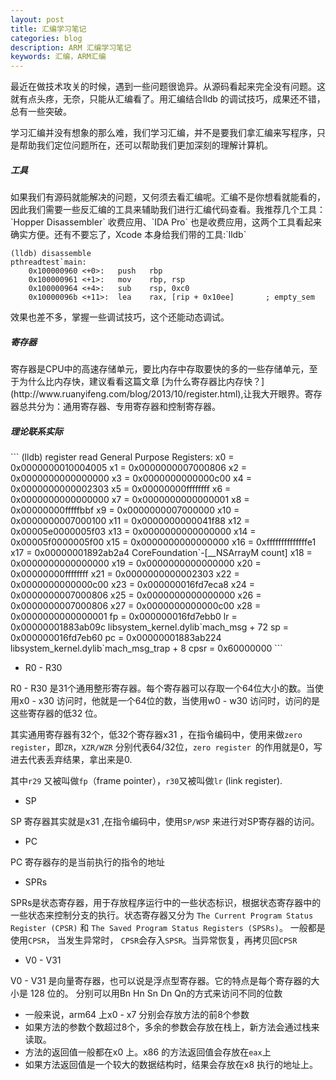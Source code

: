 ```yaml
---
layout: post
title: 汇编学习笔记
categories: blog
description: ARM 汇编学习笔记
keywords: 汇编，ARM汇编
---
```


最近在做技术攻关的时候，遇到一些问题很诡异。从源码看起来完全没有问题。这就有点头疼，无奈，只能从汇编看了。用汇编结合lldb 的调试技巧，成果还不错，总有一些突破。




学习汇编并没有想象的那么难，我们学习汇编，并不是要我们拿汇编来写程序，只是帮助我们定位问题所在，还可以帮助我们更加深刻的理解计算机。




<h5>工具</h5>
如果我们有源码就能解决的问题，又何须去看汇编呢。汇编不是你想看就能看的，因此我们需要一些反汇编的工具来辅助我们进行汇编代码查看。我推荐几个工具：`Hopper Disassembler` 收费应用、`IDA Pro` 也是收费应用，这两个工具看起来确实方便。还有不要忘了，Xcode 本身给我们带的工具:`lldb`



```
(lldb) disassemble
pthreadtest`main:
    0x100000960 <+0>:   push   rbp
    0x100000961 <+1>:   mov    rbp, rsp
    0x100000964 <+4>:   sub    rsp, 0xc0
    0x10000096b <+11>:  lea    rax, [rip + 0x10ee]       ; empty_sem
```


效果也差不多，掌握一些调试技巧，这个还能动态调试。




<h5>寄存器</h5>
寄存器是CPU中的高速存储单元，要比内存中存取要快的多的一些存储单元，至于为什么比内存快，建议看看这篇文章 [为什么寄存器比内存快？](http://www.ruanyifeng.com/blog/2013/10/register.html),让我大开眼界。寄存器总共分为：通用寄存器、专用寄存器和控制寄存器。



<h5>理论联系实际</h5>
```
(lldb) register read
General Purpose Registers:
        x0 = 0x0000000010004005
        x1 = 0x0000000007000806
        x2 = 0x0000000000000000
        x3 = 0x0000000000000c00
        x4 = 0x0000000000002303
        x5 = 0x00000000ffffffff
        x6 = 0x0000000000000000
        x7 = 0x0000000000000001
        x8 = 0x00000000fffffbbf
        x9 = 0x0000000007000000
       x10 = 0x0000000007000100
       x11 = 0x0000000000041f88
       x12 = 0x00005e0000005f03
       x13 = 0x0000000000000000
       x14 = 0x00005f0000005f00
       x15 = 0x0000000000000000
       x16 = 0xffffffffffffffe1
       x17 = 0x00000001892ab2a4  CoreFoundation`-[__NSArrayM count]
       x18 = 0x0000000000000000
       x19 = 0x0000000000000000
       x20 = 0x00000000ffffffff
       x21 = 0x0000000000002303
       x22 = 0x0000000000000c00
       x23 = 0x000000016fd7eca8
       x24 = 0x0000000007000806
       x25 = 0x0000000000000000
       x26 = 0x0000000007000806
       x27 = 0x0000000000000c00
       x28 = 0x0000000000000001
        fp = 0x000000016fd7ebb0
        lr = 0x00000001883ab09c  libsystem_kernel.dylib`mach_msg + 72
        sp = 0x000000016fd7eb60
        pc = 0x00000001883ab224  libsystem_kernel.dylib`mach_msg_trap + 8
      cpsr = 0x60000000
```



* R0 - R30



R0 - R30 是31个通用整形寄存器。每个寄存器可以存取一个64位大小的数。当使用x0 - x30 访问时，他就是一个64位的数，当使用w0 - w30 访问时，访问的是这些寄存器的低32 位。




其实通用寄存器有32个，低32个寄存器x31 ，在指令编码中，使用来做`zero register`，即`ZR`，`XZR/WZR` 分别代表64/32位，`zero register `的作用就是0，写进去代表丢弃结果，拿出来是0.




其中`r29` 又被叫做`fp`（frame pointer），`r30`又被叫做`lr` (link register).


* SP


SP 寄存器其实就是x31 ,在指令编码中，使用`SP/WSP` 来进行对SP寄存器的访问。



* PC



PC 寄存器存的是当前执行的指令的地址




* SPRs



SPRs是状态寄存器，用于存放程序运行中的一些状态标识，根据状态寄存器中的一些状态来控制分支的执行。状态寄存器又分为 `The Current Program Status Register (CPSR)` 和 `The Saved Program Status Registers (SPSRs)`。 一般都是使用`CPSR`， 当发生异常时， `CPSR`会存入`SPSR`。当异常恢复，再拷贝回`CPSR`


* V0 - V31



V0 - V31 是向量寄存器，也可以说是浮点型寄存器。它的特点是每个寄存器的大小是 128 位的。 分别可以用Bn Hn Sn Dn Qn的方式来访问不同的位数



* 一般来说，arm64 上x0 - x7 分别会存放方法的前8个参数
* 如果方法的参数个数超过8个，多余的参数会存放在栈上，新方法会通过栈来读取。
* 方法的返回值一般都在x0 上。x86 的方法返回值会存放在`eax`上
* 如果方法返回值是一个较大的数据结构时，结果会存放在x8 执行的地址上。





